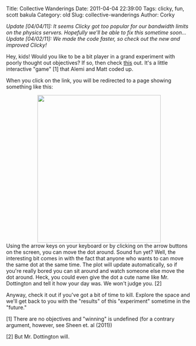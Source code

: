 Title: Collective Wanderings
Date: 2011-04-04 22:39:00
Tags: clicky, fun, scott bakula
Category: old
Slug: collective-wanderings
Author: Corky

<i>Update [04/04/11]:  It seems Clicky got too popular for our bandwidth limits on the physics servers.  Hopefully we'll be able to fix this sometime soon...</i>
<i>
</i>
<i>Update [04/02/11]:  We made the code faster, so check out the new and improved Clicky!</i>

Hey, kids!  Would you like to be a bit player in a grand experiment with poorly thought out objectives?  If so, then check <a href="http://pages.physics.cornell.edu/~aalemi/clicky/">this</a> out.  It's a little interactive "game" [1] that Alemi and Matt coded up.

When you click on the link, you will be redirected to a page showing something like this:

<div class="separator" style="clear: both; text-align: center;"><a href="http://4.bp.blogspot.com/-FYqCFtPrbT0/TZaZF4ubmPI/AAAAAAAAAMM/5Hf-_v0wTrY/s1600/clicky1.png" imageanchor="1" style="margin-left: 1em; margin-right: 1em;"><img border="0" height="400" src="http://4.bp.blogspot.com/-FYqCFtPrbT0/TZaZF4ubmPI/AAAAAAAAAMM/5Hf-_v0wTrY/s400/clicky1.png" width="335" /></a></div>
<a name='more'></a>
Using the arrow keys on your keyboard or by clicking on the arrow buttons on the screen, you can move the dot around.  Sound fun yet?  Well, the interesting bit comes in with the fact that anyone who wants to can move the same dot at the same time.  The plot will update automatically, so if you're really bored you can sit around and watch someone else move the dot around.  Heck, you could even give the dot a cute name like Mr. Dottington and tell it how your day was.  We won't judge you.  [2]

Anyway, check it out if you've got a bit of time to kill.  Explore the space and we'll get back to you with the "results" of this "experiment" sometime in the "future."   


[1]  There are no objectives and "winning" is undefined (for a contrary argument, however, see Sheen et. al (2011))

[2]  But Mr. Dottington will.
